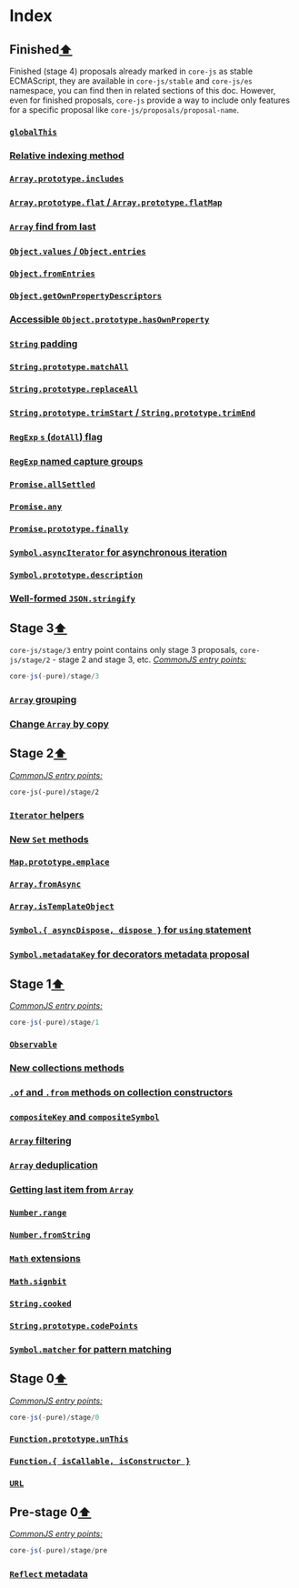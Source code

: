 # Index

## Finished[⬆](#index)
Finished (stage 4) proposals already marked in `core-js` as stable ECMAScript, they are available in `core-js/stable` and `core-js/es` namespace, you can find then in related sections of this doc. However, even for finished proposals, `core-js` provide a way to include only features for a specific proposal like `core-js/proposals/proposal-name`.
### [`globalThis`](global-this)
### [Relative indexing method](#relative-indexing-method)
### [`Array.prototype.includes`](#arrayprototypeincludes)
### [`Array.prototype.flat` / `Array.prototype.flatMap`](#arrayprototypeflat--arrayprototypeflatmap)
### [`Array` find from last](#array-find-from-last)
### [`Object.values` / `Object.entries`](#objectvalues--objectentries)
### [`Object.fromEntries`](#objectfromentries)
### [`Object.getOwnPropertyDescriptors`](#objectgetownpropertydescriptors)
### [Accessible `Object.prototype.hasOwnProperty`](#accessible-objectprototypehasownproperty)
### [`String` padding](#string-padding)
### [`String.prototype.matchAll`](#stringmatchall)
### [`String.prototype.replaceAll`](#stringreplaceall)
### [`String.prototype.trimStart` / `String.prototype.trimEnd`](#stringprototypetrimstart-stringprototypetrimend)
### [`RegExp` `s` (`dotAll`) flag](#regexp-s-dotall-flag)
### [`RegExp` named capture groups](#regexp-named-capture-groups)
### [`Promise.allSettled`](#promiseallsettled)
### [`Promise.any`](#promiseany)
### [`Promise.prototype.finally`](#promiseprototypefinally)
### [`Symbol.asyncIterator` for asynchronous iteration](#symbolasynciterator-for-asynchronous-iteration)
### [`Symbol.prototype.description`](#symbolprototypedescription)
### [Well-formed `JSON.stringify`](#well-formed-jsonstringify)

## Stage 3[⬆](#index)
`core-js/stage/3` entry point contains only stage 3 proposals, `core-js/stage/2` - stage 2 and stage 3, etc.
[*CommonJS entry points:*](/docs/Usage.md#commonjs-api)
```js
core-js(-pure)/stage/3
```
### [`Array` grouping](#array-grouping)
### [Change `Array` by copy](#change-array-by-copy)

## Stage 2[⬆](#index)
[*CommonJS entry points:*](/docs/Usage.md#commonjs-api)
```
core-js(-pure)/stage/2
```
### [`Iterator` helpers](#iterator-helpers)
### [New `Set` methods](#new-set-methods)
### [`Map.prototype.emplace`](#mapprototypeemplace)
### [`Array.fromAsync`](#arrayfromasync)
### [`Array.isTemplateObject`](#arrayistemplateobject)
### [`Symbol.{ asyncDispose, dispose }` for `using` statement](#symbol-asyncdispose-dispose--for-using-statement)
### [`Symbol.metadataKey` for decorators metadata proposal](#symbolmetadatakey-for-decorators-metadata-proposal)

## Stage 1[⬆](#index)
[*CommonJS entry points:*](/docs/Usage.md#commonjs-api)
```js
core-js(-pure)/stage/1
```
### [`Observable`](#observable)
### [New collections methods](#new-collections-methods)
### [`.of` and `.from` methods on collection constructors](#of-and-from-methods-on-collection-constructors)
### [`compositeKey` and `compositeSymbol`](#compositekey-and-compositesymbol)
### [`Array` filtering](#array-filtering)
### [`Array` deduplication](#array-deduplication)
### [Getting last item from `Array`](#getting-last-item-from-array)
### [`Number.range`](#numberrange)
### [`Number.fromString`](#numberfromstring)
### [`Math` extensions](#math-extensions)
### [`Math.signbit`](#mathsignbit)
### [`String.cooked`](#stringcooked)
### [`String.prototype.codePoints`](#stringprototypecodepoints)
### [`Symbol.matcher` for pattern matching](#symbolmatcher-for-pattern-matching)

## Stage 0[⬆](#index)
[*CommonJS entry points:*](/docs/Usage.md#commonjs-api)
```js
core-js(-pure)/stage/0
```
### [`Function.prototype.unThis`](#functionprototypeunthis)
### [`Function.{ isCallable, isConstructor }`](#function-iscallable-isconstructor-)
### [`URL`](#url)

## Pre-stage 0[⬆](#index)
[*CommonJS entry points:*](/docs/Usage.md#commonjs-api)
```js
core-js(-pure)/stage/pre
```
### [`Reflect` metadata](#reflect-metadata)